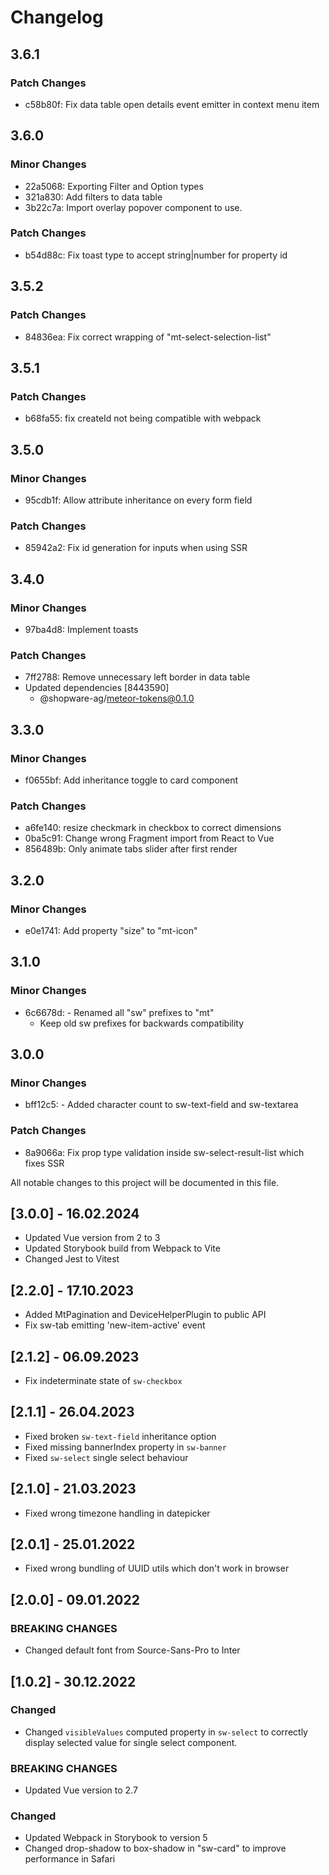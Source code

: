 # Changelog

## 3.6.1

### Patch Changes

- c58b80f: Fix data table open details event emitter in context menu item

## 3.6.0

### Minor Changes

- 22a5068: Exporting Filter and Option types
- 321a830: Add filters to data table
- 3b22c7a: Import overlay popover component to use.

### Patch Changes

- b54d88c: Fix toast type to accept string|number for property id

## 3.5.2

### Patch Changes

- 84836ea: Fix correct wrapping of "mt-select-selection-list"

## 3.5.1

### Patch Changes

- b68fa55: fix createId not being compatible with webpack

## 3.5.0

### Minor Changes

- 95cdb1f: Allow attribute inheritance on every form field

### Patch Changes

- 85942a2: Fix id generation for inputs when using SSR

## 3.4.0

### Minor Changes

- 97ba4d8: Implement toasts

### Patch Changes

- 7ff2788: Remove unnecessary left border in data table
- Updated dependencies [8443590]
  - @shopware-ag/meteor-tokens@0.1.0

## 3.3.0

### Minor Changes

- f0655bf: Add inheritance toggle to card component

### Patch Changes

- a6fe140: resize checkmark in checkbox to correct dimensions
- 0ba5c91: Change wrong Fragment import from React to Vue
- 856489b: Only animate tabs slider after first render

## 3.2.0

### Minor Changes

- e0e1741: Add property "size" to "mt-icon"

## 3.1.0

### Minor Changes

- 6c6678d: - Renamed all "sw" prefixes to "mt"
  - Keep old sw prefixes for backwards compatibility

## 3.0.0

### Minor Changes

- bff12c5: - Added character count to sw-text-field and sw-textarea

### Patch Changes

- 8a9066a: Fix prop type validation inside sw-select-result-list which fixes SSR

All notable changes to this project will be documented in this file.

## [3.0.0] - 16.02.2024

- Updated Vue version from 2 to 3
- Updated Storybook build from Webpack to Vite
- Changed Jest to Vitest

## [2.2.0] - 17.10.2023

- Added MtPagination and DeviceHelperPlugin to public API
- Fix sw-tab emitting 'new-item-active' event

## [2.1.2] - 06.09.2023

- Fix indeterminate state of `sw-checkbox`

## [2.1.1] - 26.04.2023

- Fixed broken `sw-text-field` inheritance option
- Fixed missing bannerIndex property in `sw-banner`
- Fixed `sw-select` single select behaviour

## [2.1.0] - 21.03.2023

- Fixed wrong timezone handling in datepicker

## [2.0.1] - 25.01.2022

- Fixed wrong bundling of UUID utils which don't work in browser

## [2.0.0] - 09.01.2022

### BREAKING CHANGES

- Changed default font from Source-Sans-Pro to Inter

## [1.0.2] - 30.12.2022

### Changed

- Changed `visibleValues` computed property in `sw-select` to correctly display selected value for single select component.

### BREAKING CHANGES

- Updated Vue version to 2.7

### Changed

- Updated Webpack in Storybook to version 5
- Changed drop-shadow to box-shadow in "sw-card" to improve performance in Safari
